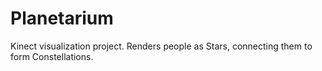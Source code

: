 Planetarium
================

Kinect visualization project. Renders people as Stars, connecting them to form Constellations.